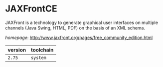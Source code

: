 # JAXFrontCE

JAXFront is a technology to generate graphical user interfaces  on multiple channels (Java Swing, HTML, PDF) on the basis of an XML schema.

*homepage*: <http://www.jaxfront.org/pages/free_community_edition.html>

version | toolchain
--------|----------
``2.75`` | ``system``
